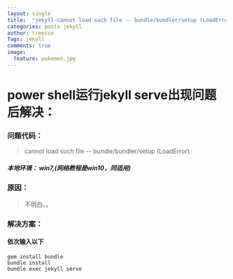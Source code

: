 ```yaml
---
layout: single
title:  "jekyll-cannot load such file -- bundle/bundler/setup (LoadError)"
categories: posts jekyll 
author: treeice
Tags: jekyll 
comments: true
image:
  feature: pokemen.jpg
---
```

# power shell运行jekyll serve出现问题后解决：

### 问题代码：

> cannot load such file -- bundle/bundler/setup (LoadError)

##### 本地环境： win7,(网络教程是win10，同适用)

### 原因：

 > 不明白。。

### 解决方案：

#### 依次输入以下

```
gem install bundle
bundle install
bundle exec jekyll serve
```

